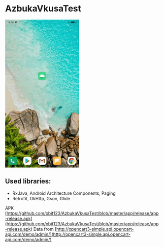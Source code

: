 # AzbukaVkusaTest

![Demo](https://github.com/xbit123/AzbukaVkusaTest/blob/master/azbuka_demo.gif)

## Used libraries:
* RxJava, Android Architecture Components, Paging
* Retrofit, OkHttp, Gson, Glide

APK [https://github.com/xbit123/AzbukaVkusaTest/blob/master/app/release/app-release.apk](https://github.com/xbit123/AzbukaVkusaTest/blob/master/app/release/app-release.apk)
Data from [http://opencart3-simple.api.opencart-api.com/demo/admin/](http://opencart3-simple.api.opencart-api.com/demo/admin/)
